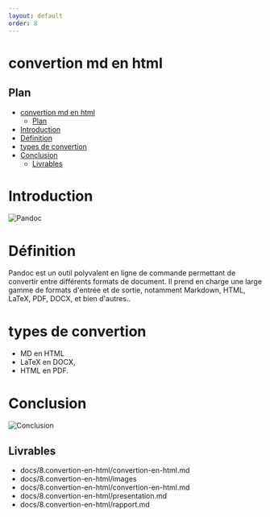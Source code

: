 ```yaml
---
layout: default
order: 8
---
```


# convertion md en html
<!-- new slide -->
## Plan
- [convertion md en html](#convertion-md-en-html)
  - [Plan](#plan)
- [Introduction](#introduction)
- [Définition](#définition)
- [types de convertion](#types-de-convertion)
- [Conclusion](#conclusion)
  - [Livrables](#livrables)
 

<!-- new slide -->
# Introduction

![Pandoc](/lab-markdown/8.convertion-en-html/images/pandoc.png)
<!-- new slide -->
# Définition

Pandoc est un outil polyvalent en ligne de commande permettant de convertir entre différents formats de document. Il prend en charge une large gamme de formats d'entrée et de sortie, notamment Markdown, HTML, LaTeX, PDF, DOCX, et bien d'autres..
<!-- new slide -->
# types de convertion

- MD en HTML
- LaTeX en DOCX,
- HTML en PDF.
<!-- new slide -->

# Conclusion

![Conclusion](/lab-markdown/8.convertion-en-html/images/conclusion.png)
<!-- new slide -->
## Livrables

- docs/8.convertion-en-html/convertion-en-html.md
- docs/8.convertion-en-html/images
- docs/8.convertion-en-html/convertion-en-html.md
- docs/8.convertion-en-html/presentation.md
- docs/8.convertion-en-html/rapport.md